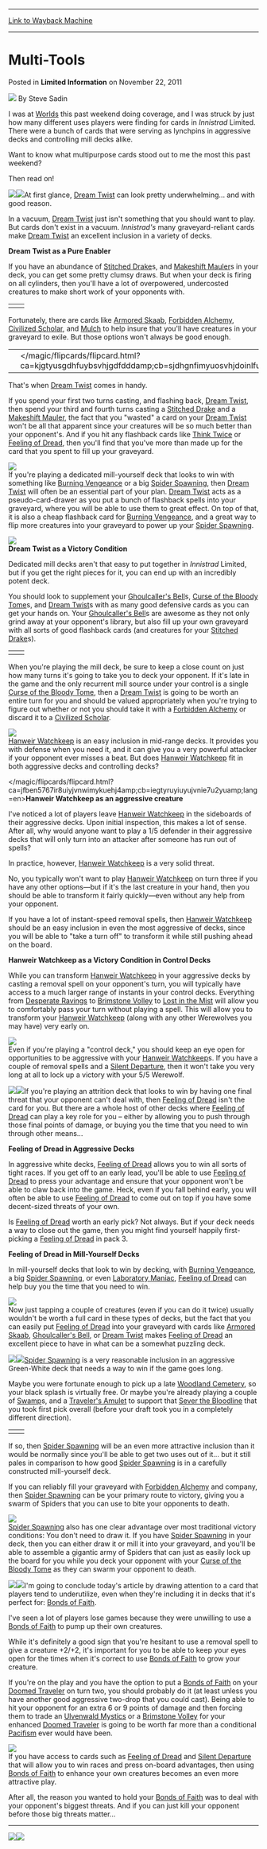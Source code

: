
---
[Link to Wayback Machine](https://web.archive.org/web/20220703055937/https://magic.wizards.com/en/articles/archive/limited-information/multi-tools-2011-11-21)

[_metadata_:author]:- "Steve Sadin"
[_metadata_:description]:- "I was at Worlds this past weekend doing coverage, and I was struck by just how many different uses players were finding for cards in Innistrad Limited. There were a bunch of cards that were serving as lynchpins in aggressive decks and controlling mill decks alike.Want to know what multipurpose cards stood out to me the most this past weekend?Then read on!At first glance, Dream"
[_metadata_:generator]:- "Drupal 7 (http://drupal.org)"
[_metadata_:node]:- "193471"
[_metadata_:path_date]:- "2011-11-21"
[_metadata_:publish_date]:- "2011-11-22"
[_metadata_:source]:- "div-main-content"
[_metadata_:title]:- "Multi-Tools"
[_metadata_:wayback_capture_timestamp]:- "2022-07-03 05:59:37"
[_metadata_:wayback_raw_url]:- "https://web.archive.org/web/20220703055937id_/https://magic.wizards.com/en/articles/archive/limited-information/multi-tools-2011-11-21"
[_metadata_:wayback_url]:- "https://magic.wizards.com/en/articles/archive/limited-information/multi-tools-2011-11-21"
---


Multi-Tools
===========



 Posted in **Limited Information**
 on November 22, 2011 






![](https://media.magic.wizards.com/styles/auth_small/public/images/person/authorpic_SteveSadin.jpg)
By Steve Sadin











I was at [Worlds](http://archive.wizards.com/Magic/Magazine/Article.aspx?x=mtg/daily/eventcoverage/worlds11/welcome) this past weekend doing coverage, and I was struck by just how many different uses players were finding for cards in *Innistrad* Limited. There were a bunch of cards that were serving as lynchpins in aggressive decks and controlling mill decks alike.

Want to know what multipurpose cards stood out to me the most this past weekend?

Then read on!

![](https://media.wizards.com/images/magic/daily/li/li170_card01a.jpg)![](https://media.wizards.com/images/magic/daily/li/li170_card01b.jpg)At first glance, [Dream Twist](https://gatherer.wizards.com/Pages/Card/Details.aspx?name=Dream+Twist) can look pretty underwhelming... and with good reason.

In a vacuum, [Dream Twist](https://gatherer.wizards.com/Pages/Card/Details.aspx?name=Dream+Twist) just isn't something that you should want to play. But cards don't exist in a vacuum. *Innistrad's* many graveyard-reliant cards make [Dream Twist](https://gatherer.wizards.com/Pages/Card/Details.aspx?name=Dream+Twist) an excellent inclusion in a variety of decks.

**Dream Twist as a Pure Enabler**

If you have an abundance of [Stitched Drake](https://gatherer.wizards.com/Pages/Card/Details.aspx?name=Stitched+Drake)s, and [Makeshift Mauler](https://gatherer.wizards.com/Pages/Card/Details.aspx?name=Makeshift+Mauler)s in your deck, you can get some pretty clumsy draws. But when your deck is firing on all cylinders, then you'll have a lot of overpowered, undercosted creatures to make short work of your opponents with.



|  |  |
| --- | --- |
|  |  |

Fortunately, there are cards like [Armored Skaab](https://gatherer.wizards.com/Pages/Card/Details.aspx?name=Armored+Skaab), [Forbidden Alchemy](https://gatherer.wizards.com/Pages/Card/Details.aspx?name=Forbidden+Alchemy), [Civilized Scholar](https://gatherer.wizards.com/Pages/Card/Details.aspx?name=Civilized+Scholar), and [Mulch](https://gatherer.wizards.com/Pages/Card/Details.aspx?name=Mulch) to help insure that you'll have creatures in your graveyard to exile. But those options won't always be good enough.



|  |  |
| --- | --- |
|  | </magic/flipcards/flipcard.html?ca=kjgtyusgdhfuybsvhjgdfdddamp;cb=sjdhgnfimyuosvhjdoinlfujsamp;lang=en> |

That's when [Dream Twist](https://gatherer.wizards.com/Pages/Card/Details.aspx?name=Dream+Twist) comes in handy.

If you spend your first two turns casting, and flashing back, [Dream Twist](https://gatherer.wizards.com/Pages/Card/Details.aspx?name=Dream+Twist), then spend your third and fourth turns casting a [Stitched Drake](https://gatherer.wizards.com/Pages/Card/Details.aspx?name=Stitched+Drake) and a [Makeshift Mauler](https://gatherer.wizards.com/Pages/Card/Details.aspx?name=Makeshift+Mauler), the fact that you "wasted" a card on your [Dream Twist](https://gatherer.wizards.com/Pages/Card/Details.aspx?name=Dream+Twist) won't be all that apparent since your creatures will be so much better than your opponent's. And if you hit any flashback cards like [Think Twice](https://gatherer.wizards.com/Pages/Card/Details.aspx?name=Think+Twice) or [Feeling of Dread](https://gatherer.wizards.com/Pages/Card/Details.aspx?name=Feeling+of+Dread), then you'll find that you've more than made up for the card that you spent to fill up your graveyard.

[![](https://gatherer.wizards.com/Handlers/Image.ashx?type=card&name=Think+Twice)](https://gatherer.wizards.com/Pages/Card/Details.aspx?name=Think+Twice)  
If you're playing a dedicated mill-yourself deck that looks to win with something like [Burning Vengeance](https://gatherer.wizards.com/Pages/Card/Details.aspx?name=Burning+Vengeance) or a big [Spider Spawning](https://gatherer.wizards.com/Pages/Card/Details.aspx?name=Spider+Spawning), then [Dream Twist](https://gatherer.wizards.com/Pages/Card/Details.aspx?name=Dream+Twist) will often be an essential part of your plan. [Dream Twist](https://gatherer.wizards.com/Pages/Card/Details.aspx?name=Dream+Twist) acts as a pseudo-card-drawer as you put a bunch of flashback spells into your graveyard, where you will be able to use them to great effect. On top of that, it is also a cheap flashback card for [Burning Vengeance](https://gatherer.wizards.com/Pages/Card/Details.aspx?name=Burning+Vengeance), and a great way to flip more creatures into your graveyard to power up your [Spider Spawning](https://gatherer.wizards.com/Pages/Card/Details.aspx?name=Spider+Spawning).

[![](https://gatherer.wizards.com/Handlers/Image.ashx?type=card&name=Burning+Vengeance)](https://gatherer.wizards.com/Pages/Card/Details.aspx?name=Burning+Vengeance)  
**Dream Twist as a Victory Condition**

Dedicated mill decks aren't that easy to put together in *Innistrad* Limited, but if you get the right pieces for it, you can end up with an incredibly potent deck.

You should look to supplement your [Ghoulcaller's Bell](https://gatherer.wizards.com/Pages/Card/Details.aspx?name=Ghoulcaller%27s+Bell)s, [Curse of the Bloody Tome](https://gatherer.wizards.com/Pages/Card/Details.aspx?name=Curse+of+the+Bloody+Tome)s, and [Dream Twist](https://gatherer.wizards.com/Pages/Card/Details.aspx?name=Dream+Twist)s with as many good defensive cards as you can get your hands on. Your [Ghoulcaller's Bell](https://gatherer.wizards.com/Pages/Card/Details.aspx?name=Ghoulcaller%27s+Bell)s are awesome as they not only grind away at your opponent's library, but also fill up your own graveyard with all sorts of good flashback cards (and creatures for your [Stitched Drake](https://gatherer.wizards.com/Pages/Card/Details.aspx?name=Stitched+Drake)s).



|  |  |
| --- | --- |
|  |  |

When you're playing the mill deck, be sure to keep a close count on just how many turns it's going to take you to deck your opponent. If it's late in the game and the only recurrent mill source under your control is a single [Curse of the Bloody Tome](https://gatherer.wizards.com/Pages/Card/Details.aspx?name=Curse+of+the+Bloody+Tome), then a [Dream Twist](https://gatherer.wizards.com/Pages/Card/Details.aspx?name=Dream+Twist) is going to be worth an entire turn for you and should be valued appropriately when you're trying to figure out whether or not you should take it with a [Forbidden Alchemy](https://gatherer.wizards.com/Pages/Card/Details.aspx?name=Forbidden+Alchemy) or discard it to a [Civilized Scholar](https://gatherer.wizards.com/Pages/Card/Details.aspx?name=Civilized+Scholar).

![](https://media.wizards.com/images/magic/daily/li/li170_card02.jpg)  
[Hanweir Watchkeep](https://gatherer.wizards.com/Pages/Card/Details.aspx?name=Hanweir+Watchkeep) is an easy inclusion in mid-range decks. It provides you with defense when you need it, and it can give you a very powerful attacker if your opponent ever misses a beat. But does [Hanweir Watchkeep](https://gatherer.wizards.com/Pages/Card/Details.aspx?name=Hanweir+Watchkeep) fit in both aggressive decks and controlling decks?

</magic/flipcards/flipcard.html?ca=jfben5767ir8uiyjvnwimykuehj4amp;cb=iegtyruyiuyujvnie7u2yuamp;lang=en>**Hanweir Watchkeep as an aggressive creature**

I've noticed a lot of players leave [Hanweir Watchkeep](https://gatherer.wizards.com/Pages/Card/Details.aspx?name=Hanweir+Watchkeep) in the sideboards of their aggressive decks. Upon initial inspection, this makes a lot of sense. After all, why would anyone want to play a 1/5 defender in their aggressive decks that will only turn into an attacker after someone has run out of spells?

In practice, however, [Hanweir Watchkeep](https://gatherer.wizards.com/Pages/Card/Details.aspx?name=Hanweir+Watchkeep) is a very solid threat.

No, you typically won't want to play [Hanweir Watchkeep](https://gatherer.wizards.com/Pages/Card/Details.aspx?name=Hanweir+Watchkeep) on turn three if you have any other options—but if it's the last creature in your hand, then you should be able to transform it fairly quickly—even without any help from your opponent.

If you have a lot of instant-speed removal spells, then [Hanweir Watchkeep](https://gatherer.wizards.com/Pages/Card/Details.aspx?name=Hanweir+Watchkeep) should be an easy inclusion in even the most aggressive of decks, since you will be able to "take a turn off" to transform it while still pushing ahead on the board.

**Hanweir Watchkeep as a Victory Condition in Control Decks**

While you can transform [Hanweir Watchkeep](https://gatherer.wizards.com/Pages/Card/Details.aspx?name=Hanweir+Watchkeep) in your aggressive decks by casting a removal spell on your opponent's turn, you will typically have access to a much larger range of instants in your control decks. Everything from [Desperate Ravings](https://gatherer.wizards.com/Pages/Card/Details.aspx?name=Desperate+Ravings) to [Brimstone Volley](https://gatherer.wizards.com/Pages/Card/Details.aspx?name=Brimstone+Volley) to [Lost in the Mist](https://gatherer.wizards.com/Pages/Card/Details.aspx?name=Lost+in+the+Mist) will allow you to comfortably pass your turn without playing a spell. This will allow you to transform your [Hanweir Watchkeep](https://gatherer.wizards.com/Pages/Card/Details.aspx?name=Hanweir+Watchkeep) (along with any other Werewolves you may have) very early on.

![](https://media.wizards.com/images/magic/daily/li/li170_3Cards1.jpg)  
Even if you're playing a "control deck," you should keep an eye open for opportunities to be aggressive with your [Hanweir Watchkeep](https://gatherer.wizards.com/Pages/Card/Details.aspx?name=Hanweir+Watchkeep)s. If you have a couple of removal spells and a [Silent Departure](https://gatherer.wizards.com/Pages/Card/Details.aspx?name=Silent+Departure), then it won't take you very long at all to lock up a victory with your 5/5 Werewolf.

![](https://media.wizards.com/images/magic/daily/li/li170_card03a.jpg)![](https://media.wizards.com/images/magic/daily/li/li170_card03b.jpg)If you're playing an attrition deck that looks to win by having one final threat that your opponent can't deal with, then [Feeling of Dread](https://gatherer.wizards.com/Pages/Card/Details.aspx?name=Feeling+of+Dread) isn't the card for you. But there are a whole host of other decks where [Feeling of Dread](https://gatherer.wizards.com/Pages/Card/Details.aspx?name=Feeling+of+Dread) can play a key role for you – either by allowing you to push through those final points of damage, or buying you the time that you need to win through other means...

**Feeling of Dread in Aggressive Decks**

In aggressive white decks, [Feeling of Dread](https://gatherer.wizards.com/Pages/Card/Details.aspx?name=Feeling+of+Dread) allows you to win all sorts of tight races. If you get off to an early lead, you'll be able to use [Feeling of Dread](https://gatherer.wizards.com/Pages/Card/Details.aspx?name=Feeling+of+Dread) to press your advantage and ensure that your opponent won't be able to claw back into the game. Heck, even if you fall behind early, you will often be able to use [Feeling of Dread](https://gatherer.wizards.com/Pages/Card/Details.aspx?name=Feeling+of+Dread) to come out on top if you have some decent-sized threats of your own.

Is [Feeling of Dread](https://gatherer.wizards.com/Pages/Card/Details.aspx?name=Feeling+of+Dread) worth an early pick? Not always. But if your deck needs a way to close out the game, then you might find yourself happily first-picking a [Feeling of Dread](https://gatherer.wizards.com/Pages/Card/Details.aspx?name=Feeling+of+Dread) in pack 3.

**Feeling of Dread in Mill-Yourself Decks**

In mill-yourself decks that look to win by decking, with [Burning Vengeance](https://gatherer.wizards.com/Pages/Card/Details.aspx?name=Burning+Vengeance), a big [Spider Spawning](https://gatherer.wizards.com/Pages/Card/Details.aspx?name=Spider+Spawning), or even [Laboratory Maniac](https://gatherer.wizards.com/Pages/Card/Details.aspx?name=Laboratory+Maniac), [Feeling of Dread](https://gatherer.wizards.com/Pages/Card/Details.aspx?name=Feeling+of+Dread) can help buy you the time that you need to win.

[![](https://gatherer.wizards.com/Handlers/Image.ashx?type=card&name=Laboratory+Maniac)](https://gatherer.wizards.com/Pages/Card/Details.aspx?name=Laboratory+Maniac)  
Now just tapping a couple of creatures (even if you can do it twice) usually wouldn't be worth a full card in these types of decks, but the fact that you can easily put [Feeling of Dread](https://gatherer.wizards.com/Pages/Card/Details.aspx?name=Feeling+of+Dread) into your graveyard with cards like [Armored Skaab](https://gatherer.wizards.com/Pages/Card/Details.aspx?name=Armored+Skaab), [Ghoulcaller's Bell](https://gatherer.wizards.com/Pages/Card/Details.aspx?name=Ghoulcaller%27s+Bell), or [Dream Twist](https://gatherer.wizards.com/Pages/Card/Details.aspx?name=Dream+Twist) makes [Feeling of Dread](https://gatherer.wizards.com/Pages/Card/Details.aspx?name=Feeling+of+Dread) an excellent piece to have in what can be a somewhat puzzling deck.

![](https://media.wizards.com/images/magic/daily/li/li170_card04a.jpg)![](https://media.wizards.com/images/magic/daily/li/li170_card04b.jpg)[Spider Spawning](https://gatherer.wizards.com/Pages/Card/Details.aspx?name=Spider+Spawning) is a very reasonable inclusion in an aggressive Green-White deck that needs a way to win if the game goes long.

Maybe you were fortunate enough to pick up a late [Woodland Cemetery](https://gatherer.wizards.com/Pages/Card/Details.aspx?name=Woodland+Cemetery), so your black splash is virtually free. Or maybe you're already playing a couple of [Swamp](https://gatherer.wizards.com/Pages/Card/Details.aspx?name=Swamp)s, and a [Traveler's Amulet](https://gatherer.wizards.com/Pages/Card/Details.aspx?name=Traveler%27s+Amulet) to support that [Sever the Bloodline](https://gatherer.wizards.com/Pages/Card/Details.aspx?name=Sever+the+Bloodline) that you took first pick overall (before your draft took you in a completely different direction).



|  |  |
| --- | --- |
|  |  |

If so, then [Spider Spawning](https://gatherer.wizards.com/Pages/Card/Details.aspx?name=Spider+Spawning) will be an even more attractive inclusion than it would be normally since you'll be able to get two uses out of it... but it still pales in comparison to how good [Spider Spawning](https://gatherer.wizards.com/Pages/Card/Details.aspx?name=Spider+Spawning) is in a carefully constructed mill-yourself deck.

If you can reliably fill your graveyard with [Forbidden Alchemy](https://gatherer.wizards.com/Pages/Card/Details.aspx?name=Forbidden+Alchemy) and company, then [Spider Spawning](https://gatherer.wizards.com/Pages/Card/Details.aspx?name=Spider+Spawning) can be your primary route to victory, giving you a swarm of Spiders that you can use to bite your opponents to death.

[![](https://gatherer.wizards.com/Handlers/Image.ashx?type=card&name=Forbidden+Alchemy)](https://gatherer.wizards.com/Pages/Card/Details.aspx?name=Forbidden+Alchemy)  
[Spider Spawning](https://gatherer.wizards.com/Pages/Card/Details.aspx?name=Spider+Spawning) also has one clear advantage over most traditional victory conditions: You don't need to draw it. If you have [Spider Spawning](https://gatherer.wizards.com/Pages/Card/Details.aspx?name=Spider+Spawning) in your deck, then you can either draw it or mill it into your graveyard, and you'll be able to assemble a gigantic army of Spiders that can just as easily lock up the board for you while you deck your opponent with your [Curse of the Bloody Tome](https://gatherer.wizards.com/Pages/Card/Details.aspx?name=Curse+of+the+Bloody+Tome) as they can swarm your opponent to death.

![](https://media.wizards.com/images/magic/daily/li/li170_card05a.jpg)![](https://media.wizards.com/images/magic/daily/li/li170_card05b.jpg)I'm going to conclude today's article by drawing attention to a card that players tend to underutilize, even when they're including it in decks that it's perfect for: [Bonds of Faith](https://gatherer.wizards.com/Pages/Card/Details.aspx?name=Bonds+of+Faith).

I've seen a lot of players lose games because they were unwilling to use a [Bonds of Faith](https://gatherer.wizards.com/Pages/Card/Details.aspx?name=Bonds+of+Faith) to pump up their own creatures.

While it's definitely a good sign that you're hesitant to use a removal spell to give a creature +2/+2, it's important for you to be able to keep your eyes open for the times when it's correct to use [Bonds of Faith](https://gatherer.wizards.com/Pages/Card/Details.aspx?name=Bonds+of+Faith) to grow your creature.

If you're on the play and you have the option to put a [Bonds of Faith](https://gatherer.wizards.com/Pages/Card/Details.aspx?name=Bonds+of+Faith) on your [Doomed Traveler](https://gatherer.wizards.com/Pages/Card/Details.aspx?name=Doomed+Traveler) on turn two, you should probably do it (at least unless you have another good aggressive two-drop that you could cast). Being able to hit your opponent for an extra 6 or 9 points of damage and then forcing them to trade an [Ulvenwald Mystics](https://gatherer.wizards.com/Pages/Card/Details.aspx?name=Ulvenwald+Mystics) or a [Brimstone Volley](https://gatherer.wizards.com/Pages/Card/Details.aspx?name=Brimstone+Volley) for your enhanced [Doomed Traveler](https://gatherer.wizards.com/Pages/Card/Details.aspx?name=Doomed+Traveler) is going to be worth far more than a conditional [Pacifism](https://gatherer.wizards.com/Pages/Card/Details.aspx?name=Pacifism) ever would have been.

[![](https://gatherer.wizards.com/Handlers/Image.ashx?type=card&name=Doomed+Traveler)](https://gatherer.wizards.com/Pages/Card/Details.aspx?name=Doomed+Traveler)  
If you have access to cards such as [Feeling of Dread](https://gatherer.wizards.com/Pages/Card/Details.aspx?name=Feeling+of+Dread) and [Silent Departure](https://gatherer.wizards.com/Pages/Card/Details.aspx?name=Silent+Departure) that will allow you to win races and press on-board advantages, then using [Bonds of Faith](https://gatherer.wizards.com/Pages/Card/Details.aspx?name=Bonds+of+Faith) to enhance your own creatures becomes an even more attractive play.

After all, the reason you wanted to hold your [Bonds of Faith](https://gatherer.wizards.com/Pages/Card/Details.aspx?name=Bonds+of+Faith) was to deal with your opponent's biggest threats. And if you can just kill your opponent before those big threats matter...



---

  
![](https://media.wizards.com/legacy//mtg/images/daily/features/banners/worldssanfran2_articlefooter_top.jpg)[![](https://media.wizards.com/legacy//mtg/images/daily/features/banners/worldssanfran2_articlefooter_button_static.jpg)](/Magic/Magazine/Article.aspx?x=mtg/daily/eventcoverage/worlds11/welcome)





